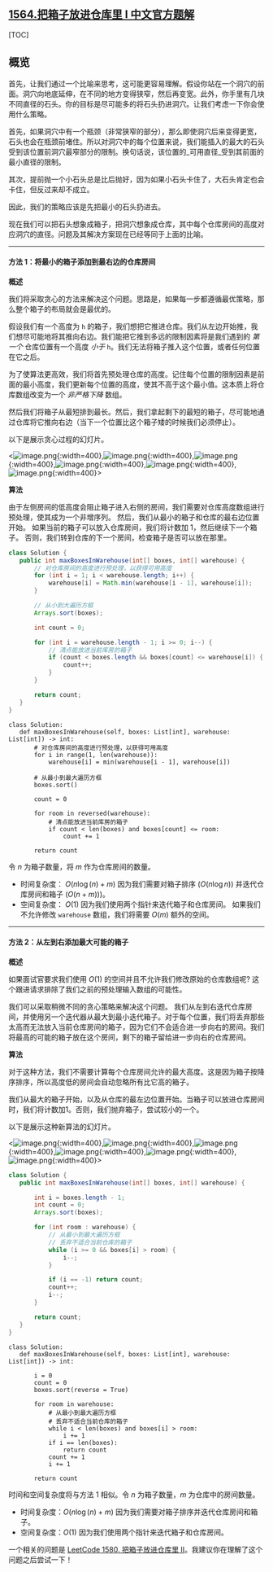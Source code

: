 ## [1564.把箱子放进仓库里 I 中文官方题解](https://leetcode.cn/problems/put-boxes-into-the-warehouse-i/solutions/100000/ba-xiang-zi-fang-jin-cang-ku-li-i-by-lee-kpx5)

[TOC]

## 概览

 首先，让我们通过一个比喻来思考，这可能更容易理解。假设你站在一个洞穴的前面。洞穴向地底延伸，在不同的地方变得狭窄，然后再变宽。此外，你手里有几块不同直径的石头。你的目标是尽可能多的将石头扔进洞穴。让我们考虑一下你会使用什么策略。

 首先，如果洞穴中有一个瓶颈（非常狭窄的部分），那么即使洞穴后来变得更宽，石头也会在瓶颈前堵住。所以对洞穴中的每个位置来说，我们能插入的最大的石头受到该位置前洞穴最窄部分的限制。换句话说，该位置的_可用直径_受到其前面的最小直径的限制。

 其次，提前抛一个小石头总是比后抛好，因为如果小石头卡住了，大石头肯定也会卡住，但反过来却不成立。

 因此，我们的策略应该是先把最小的石头扔进去。

 现在我们可以把石头想象成箱子，把洞穴想象成仓库，其中每个仓库房间的高度对应洞穴的直径。问题及其解决方案现在已经等同于上面的比喻。

---

#### 方法 1：将最小的箱子添加到最右边的仓库房间

 **概述**

 我们将采取贪心的方法来解决这个问题。思路是，如果每一步都遵循最优策略，那么整个箱子的布局就会是最优的。

 假设我们有一个高度为 `h` 的箱子，我们想把它推进仓库。我们从左边开始推，我们想尽可能地将其推向右边。我们能把它推到多远的限制因素将是我们遇到的 *第一个* 仓库位置有一个高度 *小于* `h`。我们无法将箱子推入这个位置，或者任何位置在它之后。

 为了使算法更高效，我们将首先预处理仓库的高度。记住每个位置的限制因素是前面的最小高度，我们更新每个位置的高度，使其不高于这个最小值。这本质上将仓库数组改变为一个 *非严格下降* 数组。

 然后我们将箱子从最短排到最长。然后，我们拿起剩下的最短的箱子，尽可能地通过仓库将它推向右边（当下一个位置比这个箱子矮的时候我们必须停止）。

 以下是展示贪心过程的幻灯片。

 <![image.png](https://pic.leetcode.cn/1692071735-FBFKQD-image.png){:width=400},![image.png](https://pic.leetcode.cn/1692071738-cknpCe-image.png){:width=400},![image.png](https://pic.leetcode.cn/1692071740-nFjSFI-image.png){:width=400},![image.png](https://pic.leetcode.cn/1692071743-EVOTFV-image.png){:width=400},![image.png](https://pic.leetcode.cn/1692071746-MxrdUi-image.png){:width=400},![image.png](https://pic.leetcode.cn/1692071749-ARlqVt-image.png){:width=400}>

 **算法**

 由于左侧房间的低高度会阻止箱子进入右侧的房间，我们需要对仓库高度数组进行预处理，使其成为一个非增序列。 然后，我们从最小的箱子和仓库的最右边位置开始。 如果当前的箱子可以放入仓库房间，我们将计数加 1，然后继续下一个箱子。 否则，我们转到仓库的下一个房间，检查箱子是否可以放在那里。

 ```Java [slu1]
 class Solution {
    public int maxBoxesInWarehouse(int[] boxes, int[] warehouse) {
        // 对仓库房间的高度进行预处理，以获得可用高度
        for (int i = 1; i < warehouse.length; i++) {
            warehouse[i] = Math.min(warehouse[i - 1], warehouse[i]);
        }

        // 从小到大遍历方框
        Arrays.sort(boxes);

        int count = 0;

        for (int i = warehouse.length - 1; i >= 0; i--) {
            // 清点能放进当前库房的箱子
            if (count < boxes.length && boxes[count] <= warehouse[i]) {
                count++;
            }
        }

        return count;
    }
}
 ```

 ```Python3 [slu1]
 class Solution:
    def maxBoxesInWarehouse(self, boxes: List[int], warehouse: List[int]) -> int:
        # 对仓库房间的高度进行预处理，以获得可用高度
        for i in range(1, len(warehouse)):
            warehouse[i] = min(warehouse[i - 1], warehouse[i])

        # 从最小到最大遍历方框
        boxes.sort()

        count = 0

        for room in reversed(warehouse):
            # 清点能放进当前库房的箱子
            if count < len(boxes) and boxes[count] <= room:
                count += 1

        return count
 ```

 令 $n$ 为箱子数量，将 $m$ 作为仓库房间的数量。

 * 时间复杂度： $O(n \log(n) + m)$ 因为我们需要对箱子排序 ($O(n \log n)$) 并迭代仓库房间和箱子 ($O(n + m))$)。
 * 空间复杂度： $O(1)$ 因为我们使用两个指针来迭代箱子和仓库房间。 如果我们不允许修改 `warehouse` 数组，我们将需要 $O(m)$ 额外的空间。

---

 #### 方法 2：从左到右添加最大可能的箱子

 **概述**

 如果面试官要求我们使用 $O(1)$ 的空间并且不允许我们修改原始的仓库数组呢? 这个跟进请求排除了我们之前的预处理输入数组的可能性。

 我们可以采取稍微不同的贪心策略来解决这个问题。 我们从左到右迭代仓库房间，并使用另一个迭代器从最大到最小迭代箱子。对于每个位置，我们将丢弃那些太高而无法放入当前仓库房间的箱子，因为它们不会适合进一步向右的房间。我们将最高的可能的箱子放在这个房间，剩下的箱子留给进一步向右的仓库房间。

 **算法**

 对于这种方法，我们不需要计算每个仓库房间允许的最大高度。这是因为箱子按降序排序，所以高度低的房间会自动忽略所有比它高的箱子。

 我们从最大的箱子开始，以及从仓库的最左边位置开始。当箱子可以放进仓库房间时，我们将计数加1。否则，我们抛弃箱子，尝试较小的一个。

 以下是展示这种新算法的幻灯片。

 <![image.png](https://pic.leetcode.cn/1692072048-QKllqT-image.png){:width=400},![image.png](https://pic.leetcode.cn/1692072054-HsYzzu-image.png){:width=400},![image.png](https://pic.leetcode.cn/1692072056-oQbUtn-image.png){:width=400},![image.png](https://pic.leetcode.cn/1692072059-bsKjoN-image.png){:width=400},![image.png](https://pic.leetcode.cn/1692072062-iPxlto-image.png){:width=400},![image.png](https://pic.leetcode.cn/1692072064-DYVwsV-image.png){:width=400}>

 ```Java [slu2]
 class Solution {
    public int maxBoxesInWarehouse(int[] boxes, int[] warehouse) {

        int i = boxes.length - 1;
        int count = 0;
        Arrays.sort(boxes);

        for (int room : warehouse) {
            // 从最小到最大遍历方框
            // 丢弃不适合当前仓库的箱子
            while (i >= 0 && boxes[i] > room) {
                i--;
            }

            if (i == -1) return count;
            count++;
            i--;
        }

        return count;
    }
}
 ```

 ```Python3 [slu2]
 class Solution:
    def maxBoxesInWarehouse(self, boxes: List[int], warehouse: List[int]) -> int:

        i = 0
        count = 0
        boxes.sort(reverse = True)

        for room in warehouse:
            # 从最小到最大遍历方框
            # 丢弃不适合当前仓库的箱子
            while i < len(boxes) and boxes[i] > room:
                i += 1
            if i == len(boxes):
                return count
            count += 1
            i += 1

        return count
 ```

 时间和空间复杂度将与方法 1 相似。令 $n$ 为箱子数量，$m$ 为仓库中的房间数量。

 * 时间复杂度：$O(n \log(n) + m)$ 因为我们需要对箱子排序并迭代仓库房间和箱子。
 * 空间复杂度：$O(1)$ 因为我们使用两个指针来迭代箱子和仓库房间。

 一个相关的问题是 [LeetCode 1580. 把箱子放进仓库里 II](https://leetcode.cn/problems/put-boxes-into-the-warehouse-ii/)。我建议你在理解了这个问题之后尝试一下！